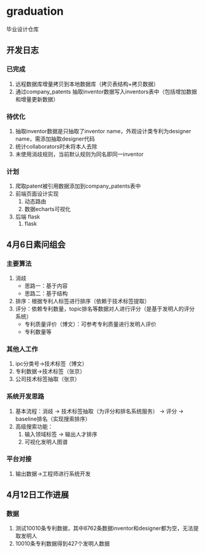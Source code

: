 # graduation
毕业设计仓库

## 开发日志
### 已完成
1. 远程数据库增量拷贝到本地数据库（拷贝表结构+拷贝数据）
2. 通过company_patents 抽取inventor数据写入inventors表中（包括增加数据和增量更新数据）
### 待优化
1. 抽取inventor数据是只抽取了inventor name，外观设计类专利为designer name，需添加抽取designer代码
2. 统计collaborators时未将本人去除
3. 未使用消歧规则，当前默认规则为同名即同一inventor
### 计划
1. 爬取patent被引用数据添加到company_patents表中
2. 前端页面设计实现
   1. 动态路由
   2. 数据echarts可视化
3. 后端 flask
   1. flask 


## 4月6日素问组会

### 主要算法
1. 消歧
   * 思路一：基于内容
   * 思路二：基于结构
2. 排序：根据专利人标签进行排序（依赖于技术标签提取）
3. 评分：依赖专利数量，topic排名等数据对人进行评分（是基于发明人的评分系统）
   * 专利质量评价（博文）：可参考专利质量进行发明人评价
   * 专利数量等
  
### 其他人工作
1. ipc分类号->技术标签（博文）
2. 专利数据->技术标签（张京）
3. 公司技术标签抽取（张京）

### 系统开发思路
1. 基本流程：消歧 -> 技术标签抽取（为评分和排名系统服务） -> 评分 -> baseline排名（实现搜索排序）
2. 高级搜索功能：
   1. 输入领域标签 -> 输出人才排序
   2. 可视化发明人图谱
  
### 平台对接
1. 输出数据->工程师进行系统开发




## 4月12日工作进展
### 数据
1. 测试10010条专利数据，其中8762条数据inventor和designer都为空，无法提取发明人
2. 10010条专利数据得到427个发明人数据


